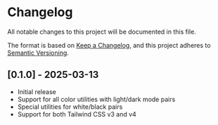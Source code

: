 # Changelog

All notable changes to this project will be documented in this file.

The format is based on [Keep a Changelog](https://keepachangelog.com/en/1.1.0/),
and this project adheres to [Semantic Versioning](https://semver.org/spec/v2.0.0.html).

## [0.1.0] - 2025-03-13

- Initial release
- Support for all color utilities with light/dark mode pairs
- Special utilities for white/black pairs 
- Support for both Tailwind CSS v3 and v4
